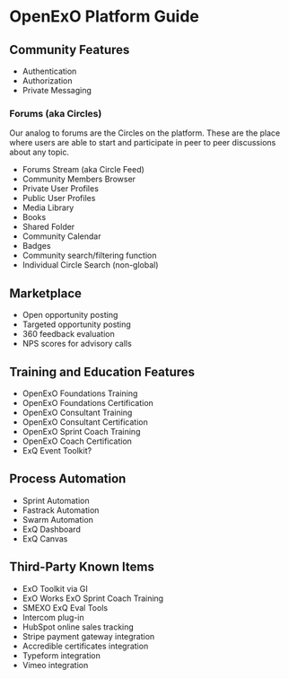 # OpenExO Platform Guide

## Community Features
- Authentication
- Authorization
- Private Messaging

### Forums (aka Circles)

Our analog to forums are the Circles on the platform. These are the place where users are able to start and participate in peer to peer discussions about any topic.

- Forums Stream (aka Circle Feed)
- Community Members Browser
- Private User Profiles
- Public User Profiles
- Media Library
- Books
- Shared Folder
- Community Calendar
- Badges
- Community search/filtering function
- Individual Circle Search (non-global)

## Marketplace
- Open opportunity posting
- Targeted opportunity posting
- 360 feedback evaluation
- NPS scores for advisory calls

## Training and Education Features
- OpenExO Foundations Training
- OpenExO Foundations Certification
- OpenExO Consultant Training
- OpenExO Consultant Certification
- OpenExO Sprint Coach Training
- OpenExO Coach Certification
- ExQ Event Toolkit?

## Process Automation
- Sprint Automation
- Fastrack Automation
- Swarm Automation
- ExQ Dashboard
- ExQ Canvas

## Third-Party Known Items
- ExO Toolkit via GI
- ExO Works ExO Sprint Coach Training
- SMEXO ExQ Eval Tools
- Intercom plug-in
- HubSpot online sales tracking
- Stripe payment gateway integration
- Accredible certificates integration
- Typeform integration
- Vimeo integration
